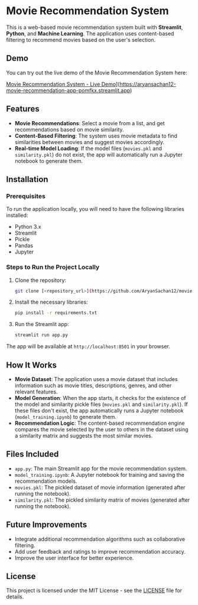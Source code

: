 # Movie Recommendation System

This is a web-based movie recommendation system built with **Streamlit**, **Python**, and **Machine Learning**. The application uses content-based filtering to recommend movies based on the user's selection.

## Demo

You can try out the live demo of the Movie Recommendation System here:

[Movie Recommendation System - Live Demo](https://aryansachan12-movie-recommendation-app-t9pbwk.streamlit.app/)](https://aryansachan12-movie-recommendation-app-pomfkx.streamlit.app)

## Features

- **Movie Recommendations**: Select a movie from a list, and get recommendations based on movie similarity.
- **Content-Based Filtering**: The system uses movie metadata to find similarities between movies and suggest movies accordingly.
- **Real-time Model Loading**: If the model files (`movies.pkl` and `similarity.pkl`) do not exist, the app will automatically run a Jupyter notebook to generate them.

## Installation

### Prerequisites

To run the application locally, you will need to have the following libraries installed:

- Python 3.x
- Streamlit
- Pickle
- Pandas
- Jupyter

### Steps to Run the Project Locally

1. Clone the repository:
    ```bash
    git clone [<repository_url>](https://github.com/AryanSachan12/movie-recommendation.git)
    ```

2. Install the necessary libraries:
    ```bash
    pip install -r requirements.txt
    ```

3. Run the Streamlit app:
    ```bash
    streamlit run app.py
    ```

The app will be available at `http://localhost:8501` in your browser.

## How It Works

- **Movie Dataset**: The application uses a movie dataset that includes information such as movie titles, descriptions, genres, and other relevant features.
- **Model Generation**: When the app starts, it checks for the existence of the model and similarity pickle files (`movies.pkl` and `similarity.pkl`). If these files don't exist, the app automatically runs a Jupyter notebook (`model_training.ipynb`) to generate them.
- **Recommendation Logic**: The content-based recommendation engine compares the movie selected by the user to others in the dataset using a similarity matrix and suggests the most similar movies.

## Files Included

- `app.py`: The main Streamlit app for the movie recommendation system.
- `model_training.ipynb`: A Jupyter notebook for training and saving the recommendation models.
- `movies.pkl`: The pickled dataset of movie information (generated after running the notebook).
- `similarity.pkl`: The pickled similarity matrix of movies (generated after running the notebook).

## Future Improvements

- Integrate additional recommendation algorithms such as collaborative filtering.
- Add user feedback and ratings to improve recommendation accuracy.
- Improve the user interface for better experience.

## License

This project is licensed under the MIT License - see the [LICENSE](LICENSE) file for details.
